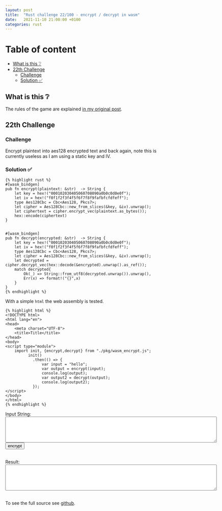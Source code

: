 ```yaml
---
layout: post
title:  "Rust challenge 22/100 - encrypt / decrypt in wasm"
date:   2021-11-10 21:00:00 +0100
categories: rust
---
```


#  Table of content
<!-- MarkdownTOC autolink="true" -->

- [What is this :grey_question:](#what-is-this-grey_question)
- [22th Challenge](#22th-challenge)
	- [Challenge](#challenge)
	- [Solution :white_check_mark:](#solution-white_check_mark)

<!-- /MarkdownTOC -->

## What is this :grey_question: 

The rules of the game are explained [in my original post](https://maebli.github.io/rust/2021/10/18/100rust.html). 

## 22th Challenge
### Challenge

Encrypt plaintext into aes128 encrypted text and back again, note this is currently useless as I am using a static key and IV.


### Solution :white_check_mark:


	{% highlight rust %}
	#[wasm_bindgen]
	pub fn encrypt(plaintext: &str)  -> String {
	    let key = hex!("000102030405060708090a0b0c0d0e0f");
	    let iv = hex!("f0f1f2f3f4f5f6f7f8f9fafbfcfdfeff");
	    type Aes128Cbc = Cbc<Aes128, Pkcs7>;
	    let cipher = Aes128Cbc::new_from_slices(&key, &iv).unwrap();
	    let ciphertext = cipher.encrypt_vec(plaintext.as_bytes());
	    hex::encode(ciphertext)
	}


	#[wasm_bindgen]
	pub fn decrypt(encrypted: &str)  -> String {
	    let key = hex!("000102030405060708090a0b0c0d0e0f");
	    let iv = hex!("f0f1f2f3f4f5f6f7f8f9fafbfcfdfeff");
	    type Aes128Cbc = Cbc<Aes128, Pkcs7>;
	    let cipher = Aes128Cbc::new_from_slices(&key, &iv).unwrap();
	    let decrypted = cipher.decrypt_vec(hex::decode(&encrypted).unwrap().as_ref());
	    match decrypted{
	        Ok(_) => String::from_utf8(decrypted.unwrap()).unwrap(),
	        Err(x) => format!("{}",x)
	    }
	}
	{% endhighlight %}

With a simple `html` the web assembly is tested. 

	{% highlight html %}
	<!DOCTYPE html>
	<html lang="en">
	<head>
	    <meta charset="UTF-8">
	    <title>Title</title>
	</head>
	<body>
	<script type="module">
	    import init, {encrypt,decrypt} from "./pkg/wasm_encrypt.js";
		      init()
		        .then(() => {
	                var input = "hello";
	                var output = encrypt(input);
	                console.log(output);
	                var output2 = decrypt(output);
	                console.log(output2);
		        });
	</script>
	</body>
	</html>
	{% endhighlight %}


<script type="module">
  import init, {encrypt,decrypt} from "{{ site.baseurl }}{% link assets/js/wasm_encrypt.js %}";
  init()
  document.getElementById('input').addEventListener('click', () => {
  var x=encrypt(document.getElementById('inputstring').value);
  document.getElementById("encryptedtext").value=x;
});
</script>
<form>
<label for="inputstring">Input String:</label><br>
<textarea rows="5" cols="80" id="inputstring"></textarea><br>
<input id="input" type="button" value="encrypt" />
</form><br>
Result:<br>
<textarea rows="5" cols="80" id="encryptedtext"></textarea><br>
<br>

To see the full source see [github](https://github.com/maebli/100rustsnippets/tree/master/crc16-EN-13757).

